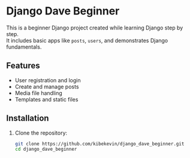 # Django Dave Beginner

This is a beginner Django project created while learning Django step by step.  
It includes basic apps like `posts`, `users`, and demonstrates Django fundamentals.

## Features
- User registration and login
- Create and manage posts
- Media file handling
- Templates and static files

## Installation
1. Clone the repository:
   ```bash
   git clone https://github.com/kibekevin/django_dave_beginner.git
   cd django_dave_beginner

